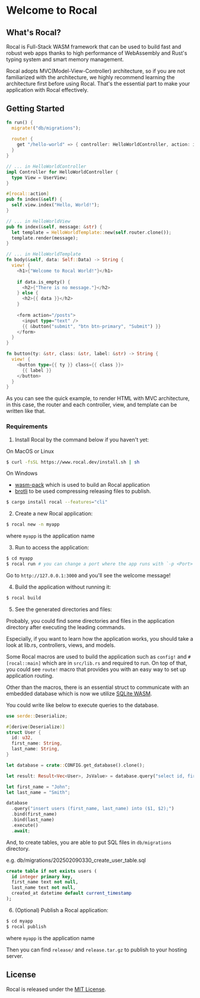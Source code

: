 # Welcome to Rocal

## What's Rocal?

Rocal is Full-Stack WASM framework that can be used to build fast and robust web apps thanks to high performance of WebAssembly and Rust's typing system and smart memory management.

Rocal adopts MVC(Model-View-Controller) architecture, so if you are not familiarized with the architecture, we highly recommend learning the architecture first before using Rocal. That's the essential part to make your application with Rocal effectively.

## Getting Started

```rust
fn run() {
  migrate!("db/migrations");
  
  route! {
    get "/hello-world" => { controller: HelloWorldController, action: index, view: HelloWorldView }
  }
}

// ... in HelloWorldController
impl Controller for HelloWorldController {
  type View = UserView;
}

#[rocal::action]
pub fn index(&self) {
  self.view.index("Hello, World!");
}

// ... in HelloWorldView
pub fn index(&self, message: &str) {
  let template = HelloWorldTemplate::new(self.router.clone());
  template.render(message);
}

// ... in HelloWorldTemplate
fn body(&self, data: Self::Data) -> String {
  view! {
    <h1>{"Welcome to Rocal World!"}</h1>
	
    if data.is_empty() {
      <h2>{"There is no message."}</h2>
    } else {	
      <h2>{{ data }}</h2>
    }
   	
    <form action="/posts">
      <input type="text" />
      {{ &button("submit", "btn btn-primary", "Submit") }}
    </form>
  }
}

fn button(ty: &str, class: &str, label: &str) -> String {
  view! {
    <button type={{ ty }} class={{ class }}>
      {{ label }}
    </button>
  }
}
```
As you can see the quick example, to render HTML with MVC architecture, in this case, the router and each controller, view, and template can be written like that.

### Requirements
1. Install Rocal by the command below if you haven't yet:

On MacOS or Linux

```bash
$ curl -fsSL https://www.rocal.dev/install.sh | sh
```

On Windows
- [wasm-pack](https://rustwasm.github.io/wasm-pack/installer/) which is used to build an Rocal application
- [brotli](https://github.com/google/brotli) to be used compressing releasing files to publish.

```bash
$ cargo install rocal --features="cli"
```

2. Create a new Rocal application:

```bash
$ rocal new -n myapp
```

where `myapp` is the application name

3. Run to access the application:

```bash
$ cd myapp
$ rocal run # you can change a port where the app runs with `-p <Port>`. An app runs on 3000 by default
```

Go to `http://127.0.0.1:3000` and you'll see the welcome message!

4. Build the application without running it:

```bash
$ rocal build
```

5. See the generated directories and files:

Probably, you could find some directories and files in the application directory after executing the leading commands.

Especially, if you want to learn how the application works, you should take a look at lib.rs, controllers, views, and models. 

Some Rocal macros are used to build the application such as `config!` and `#[rocal::main]` which are in `src/lib.rs` and required to run. On top of that, you could see `route!` macro that provides you with an easy way to set up application routing.

Other than the macros, there is an essential struct to communicate with an embedded database which is now we utilize [SQLite WASM](https://sqlite.org/wasm/doc/trunk/index.md).

You could write like below to execute queries to the database.

```rust
use serde::Deserialize;

#[derive(Deserialize)]
struct User {
  id: u32,
  first_name: String,
  last_name: String,
}

let database = crate::CONFIG.get_database().clone();

let result: Result<Vec<User>, JsValue> = database.query("select id, first_name, last_name from users;").fetch().await;

let first_name = "John";
let last_name = "Smith";

database
  .query("insert users (first_name, last_name) into ($1, $2);")
  .bind(first_name)
  .bind(last_name)
  .execute()
  .await;
```

And, to create tables, you are able to put SQL files in `db/migrations` directory.

e.g. db/migrations/202502090330_create_user_table.sql

```sql
create table if not exists users (
  id integer primary key,
  first_name text not null,
  last_name text not null,
  created_at datetime default current_timestamp
);
```

6. (Optional) Publish a Rocal application:
```bash
$ cd myapp
$ rocal publish
```

where `myapp` is the application name

Then you can find `release/` and `release.tar.gz` to publish to your hosting server.


## License

Rocal is released under the [MIT License](https://opensource.org/licenses/MIT).

